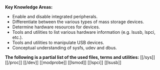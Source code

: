 **Key Knowledge Areas:**

- Enable and disable integrated peripherals.
- Differentiate between the various types of mass storage devices.
- Determine hardware resources for devices.
- Tools and utilities to list various hardware information (e.g. lsusb, lspci, etc.).
- Tools and utilities to manipulate USB devices.
- Conceptual understanding of sysfs, udev and dbus.

**The following is a partial list of the used files, terms and utilities:**
[[/sys]]
[[/proc]]
[[/dev]]
[[modprobe]]
[[lsmod]]
[[lspci]]
[[lsusb]]